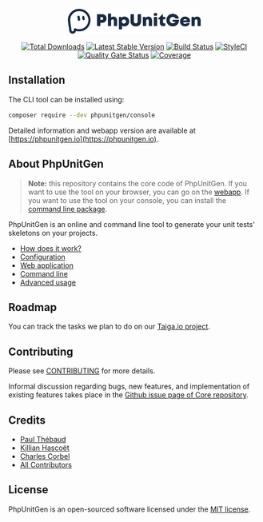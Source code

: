 <p align="center"><img src="https://raw.githubusercontent.com/paul-thebaud/phpunitgen-webapp/master/resources/svg/logo.svg?sanitize=true" alt="PhpUnitGen" height="50"></p>

<p align="center">
<a href="https://packagist.org/packages/phpunitgen/core"><img src="https://poser.pugx.org/phpunitgen/core/d/total.svg" alt="Total Downloads"></a>
<a href="https://packagist.org/packages/phpunitgen/core"><img src="https://poser.pugx.org/phpunitgen/core/v/stable.svg" alt="Latest Stable Version"></a>
<a href="https://travis-ci.org/paul-thebaud/phpunitgen-core" target="_blank"><img src="https://travis-ci.org/paul-thebaud/phpunitgen-core.svg?branch=master" alt="Build Status"></a>
<a href="https://github.styleci.io/repos/190246590" target="_blank"><img src="https://github.styleci.io/repos/190246590/shield?branch=master&style=flat" alt="StyleCI"></a>
<a href="https://sonarcloud.io/dashboard?id=paul-thebaud_phpunitgen-core" target="_blank"><img src="https://sonarcloud.io/api/project_badges/measure?project=paul-thebaud_phpunitgen-core&metric=alert_status" alt="Quality Gate Status"></a>
<a href="https://sonarcloud.io/dashboard?id=paul-thebaud_phpunitgen-core" target="_blank"><img src="https://sonarcloud.io/api/project_badges/measure?project=paul-thebaud_phpunitgen-core&metric=coverage" alt="Coverage"></a>
</p>

## Installation

The CLI tool can be installed using:
```bash
composer require --dev phpunitgen/console
```

Detailed information and webapp version are available at
[https://phpunitgen.io](https://phpunitgen.io).

## About PhpUnitGen

> **Note:** this repository contains the core code of PhpUnitGen. If you want
> to use the tool on your browser, you can go on the
> [webapp](https://phpunitgen.io). If you want to use the tool on your console,
> you can install the
> [command line package](https://github.com/paul-thebaud/phpunitgen-console).

PhpUnitGen is an online and command line tool to generate your unit tests'
skeletons on your projects.

- [How does it work?](https://phpunitgen.io/docs#/en/how-does-it-works)
- [Configuration](https://phpunitgen.io/docs#/en/configuration)
- [Web application](https://phpunitgen.io/docs#/en/webapp)
- [Command line](https://phpunitgen.io/docs#/en/command-line)
- [Advanced usage](https://phpunitgen.io/docs#/en/advanced-usage)

## Roadmap

You can track the tasks we plan to do on our
[Taiga.io project](https://tree.taiga.io/project/paul-thebaud-phpunitgen/kanban).

## Contributing

Please see [CONTRIBUTING](CONTRIBUTING.md) for more details.

Informal discussion regarding bugs, new features, and implementation of
existing features takes place in the
[Github issue page of Core repository](https://github.com/paul-thebaud/phpunitgen-core/issues).

## Credits

- [Paul Thébaud](https://github/paul-thebaud)
- [Killian Hascoët](https://github.com/KillianH)
- [Charles Corbel](https://dribbble.com/CorbelC)
- [All Contributors](https://github.com/paul-thebaud/phpunitgen-core/graphs/contributors)

## License

PhpUnitGen is an open-sourced software licensed under the
[MIT license](https://opensource.org/licenses/MIT).
